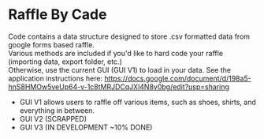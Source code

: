 # Raffle By Cade
Code contains a data structure designed to store .csv formatted data from google forms based raffle.\
Various methods are included if you'd like to hard code your raffle (importing data, export folder, etc.)\
Otherwise, use the current GUI (GUI V1) to load in your data. 
See the application instructions here: https://docs.google.com/document/d/198a5-hnS8HMOw5veUp64-v-1c8tMRJDCqJXl4N8v0bg/edit?usp=sharing
- GUI V1 allows users to raffle off various items, such as shoes, shirts, and everything in between. 
- GUI V2 (SCRAPPED)
- GUI V3 (IN DEVELOPMENT ~10% DONE) 

